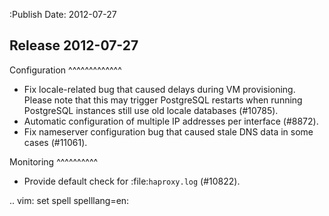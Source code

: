 :Publish Date: 2012-07-27

Release 2012-07-27
------------------

Configuration
^^^^^^^^^^^^^

* Fix locale-related bug that caused delays during VM provisioning. Please note
  that this may trigger PostgreSQL restarts when running PostgreSQL instances
  still use old locale databases (#10785).
* Automatic configuration of multiple IP addresses per interface (#8872).
* Fix nameserver configuration bug that caused stale DNS data in some cases
  (#11061).


Monitoring
^^^^^^^^^^

* Provide default check for :file:`haproxy.log` (#10822).


.. vim: set spell spelllang=en:
